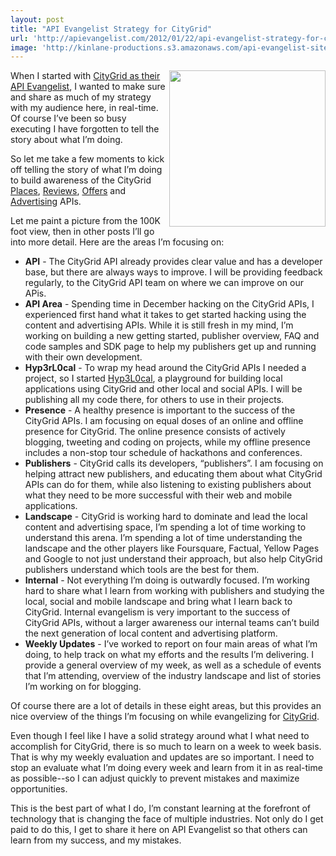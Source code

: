 ```yaml
---
layout: post
title: "API Evangelist Strategy for CityGrid"
url: 'http://apievangelist.com/2012/01/22/api-evangelist-strategy-for-citygrid/'
image: 'http://kinlane-productions.s3.amazonaws.com/api-evangelist-site/blog/CityGrid.png'
---
```


<img class="c1" src="http://kinlane-productions.s3.amazonaws.com/citygrid/CityGrid.png" alt="" width="250" align="right" />

When I started with [CityGrid as their API Evangelist][1], I wanted to make sure and share as much of my strategy with my audience here, in real-time. Of course I’ve been so busy executing I have forgotten to tell the story about what I’m doing.

So let me take a few moments to kick off telling the story of what I’m doing to build awareness of the CityGrid [Places][2], [Reviews][3], [Offers][4] and [Advertising][5] APIs.

Let me paint a picture from the 100K foot view, then in other posts I’ll go into more detail. Here are the areas I’m focusing on:

  * **API** \- The CityGrid API already provides clear value and has a developer base, but there are always ways to improve. I will be providing feedback regularly, to the CityGrid API team on where we can improve on our APis.
  * **API Area** \- Spending time in December hacking on the CityGrid APIs, I experienced first hand what it takes to get started hacking using the content and advertising APIs. While it is still fresh in my mind, I’m working on building a new getting started, publisher overview, FAQ and code samples and SDK page to help my publishers get up and running with their own development.
  * **Hyp3rL0cal** \- To wrap my head around the CityGrid APIs I needed a project, so I started [Hyp3L0cal][6], a playground for building local applications using CityGrid and other local and social APIs. I will be publishing all my code there, for others to use in their projects.
  * **Presence** \- A healthy presence is important to the success of the CityGrid APIs. I am focusing on equal doses of an online and offline presence for CityGrid. The online presence consists of actively blogging, tweeting and coding on projects, while my offline presence includes a non-stop tour schedule of hackathons and conferences.
  * **Publishers** \- CityGrid calls its developers, “publishers”. I am focusing on helping attract new publishers, and educating them about what CityGrid APIs can do for them, while also listening to existing publishers about what they need to be more successful with their web and mobile applications.
  * **Landscape** \- CityGrid is working hard to dominate and lead the local content and advertising space, I’m spending a lot of time working to understand this arena. I’m spending a lot of time understanding the landscape and the other players like Foursquare, Factual, Yellow Pages and Google to not just understand their approach, but also help CityGrid publishers understand which tools are the best for them.
  * **Internal** \- Not everything I’m doing is outwardly focused. I’m working hard to share what I learn from working with publishers and studying the local, social and mobile landscape and bring what I learn back to CityGrid. Internal evangelism is very important to the success of CityGrid APIs, without a larger awareness our internal teams can’t build the next generation of local content and advertising platform.
  * **Weekly Updates** \- I’ve worked to report on four main areas of what I’m doing, to help track on what my efforts and the results I’m delivering. I provide a general overview of my week, as well as a schedule of events that I’m attending, overview of the industry landscape and list of stories I’m working on for blogging.

Of course there are a lot of details in these eight areas, but this provides an nice overview of the things I’m focusing on while evangelizing for [CityGrid][7].

Even though I feel like I have a solid strategy around what I what need to accomplish for CityGrid, there is so much to learn on a week to week basis. That is why my weekly evaluation and updates are so important. I need to stop an evaluate what I’m doing every week and learn from it in as real-time as possible--so I can adjust quickly to prevent mistakes and maximize opportunities.

This is the best part of what I do, I’m constant learning at the forefront of technology that is changing the face of multiple industries. Not only do I get paid to do this, I get to share it here on API Evangelist so that others can learn from my success, and my mistakes.

   [1]: http://www.citygridmedia.com/developer/blog/citygrid-api-evangelist/ (CityGrid API Evangelist)
   [2]: http://docs.citygridmedia.com/display/citygridv2/Places%20API (places)
   [3]: http://docs.citygridmedia.com/display/citygridv2/Reviews%20API (reviews)
   [4]: http://docs.citygridmedia.com/display/citygridv2/Offers%20API (offers)
   [5]: http://docs.citygridmedia.com/display/citygridv2/Ads%20by%20CityGrid (advertising)
   [6]: http://hyp3rl0cal.com (Hyp3rL0cal)
   [7]: http://citygrid.com/ (CityGrid)
